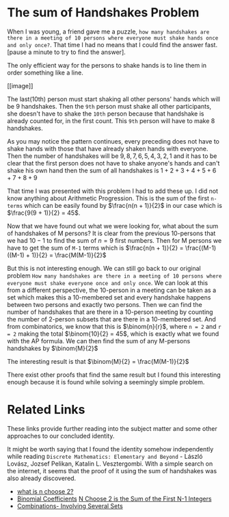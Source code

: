 # The sum of Handshakes Problem

When I was young, a friend gave me a puzzle, `how many handshakes are there in a meeting of 10 persons where everyone must shake hands once and only once?`. That time I had no means that I could find the answer fast. [pause a minute to try to find the answer].

The only efficient way for the persons to shake hands is to line them in order something like a line.

[[image]]

The last(10th) person must start shaking all other persons' hands which will be $9$ handshakes. Then the `9th` person must shake all other participants, she doesn't have to shake the `10th` person because that handshake is already counted for, in the first count. This `9th` person will have to make 8 handshakes.

As you may notice the pattern continues, every preceding does not have to shake hands with those that have already shaken hands with everyone. Then the number of handshakes will be $9,8,7,6,5,4,3,2,1$ and it has to be clear that the first person does not have to shake anyone's hands and can't shake his own hand then the sum of all handshakes is $1+2+3+4+5+6+7+8+9$

That time I was presented with this problem I had to add these up. I did not know anything about Arithmetic Progression. This is the sum of the first `n-terms` which can be easily found by $\frac{n(n + 1)}{2}$ in our case which is $\frac{9(9 + 1)}{2} = 45$.

Now that we have found out what we were looking for, what about the sum of handshakes of M persons? It is clear from the previous 10-persons that we had $10 - 1$ to find the sum of $n = 9$ first numbers. Then for M persons we have to get the sum of `M-1` terms which is $\frac{n(n + 1)}{2} = \frac{(M-1)((M-1) + 1)}{2} = \frac{M(M-1)}{2}$

But this is not interesting enough. We can still go back to our original problem `How many handshakes are there in a meeting of 10 persons where everyone must shake everyone once and only once`. We can look at this from a different perspective, the 10-person in a meeting can be taken as a set which makes this a 10-membered set and every handshake happens between two persons and exactly two persons. Then we can find the number of handshakes that are there in a 10-person meeting by counting the number of 2-person subsets that are there in a 10-membered set. And from combinatorics, we know that this is $\binom{n}{r}$, where `n = 2` and `r = 2` making the total $\binom{10}{2} = 45$, which is exactly what we found with the AP formula. We can then find the sum of any M-persons handshakes by $\binom{M}{2}$

The interesting result is that $\binom{M}{2} = \frac{M(M-1)}{2}$

There exist other proofs that find the same result but I found this interesting enough because it is found while solving a seemingly simple problem.

# Related Links
These links provide further reading into the subject matter and some other approaches to our concluded identity.

It might be worth saying that I found the identity somehow independently while reading `Discrete Mathematics: Elementary and Beyond` - László Lovász, Jozsef Pelikan, Katalin L. Vesztergombi. With a simple search on the internet, it seems that the proof of it using the sum of handshakes was also already discovered.

- [what is n choose 2?](https://www.storyofmathematics.com/n-choose-2/)
- [Binomial Coefficients](https://nrich.maths.org/7713)
[N Choose 2 is the Sum of the First N-1 Integers](https://www.jeremykun.com/2011/10/02/n-choose-2/)
- [Combinations- Involving Several Sets](https://math.libretexts.org/Bookshelves/Applied_Mathematics/Applied_Finite_Mathematics_(Sekhon_and_Bloom)/07%3A_Sets_and_Counting/7.06%3A_Combinations-_Involving_Several_Sets)
